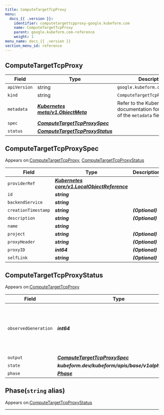 ```yaml
---
title: ComputeTargetTcpProxy
menu:
  docs_{{ .version }}:
    identifier: computetargettcpproxy-google.kubeform.com
    name: ComputeTargetTcpProxy
    parent: google.kubeform.com-reference
    weight: 1
menu_name: docs_{{ .version }}
section_menu_id: reference
---
```


## ComputeTargetTcpProxy
| Field | Type | Description |
| ------ | ----- | ----------- |
| `apiVersion` | string | `google.kubeform.com/v1alpha1` |
|    `kind` | string | `ComputeTargetTcpProxy` |
| `metadata` | ***[Kubernetes meta/v1.ObjectMeta](https://v1-18.docs.kubernetes.io/docs/reference/generated/kubernetes-api/v1.18/#objectmeta-v1-meta)***|Refer to the Kubernetes API documentation for the fields of the `metadata` field.|
| `spec` | ***[ComputeTargetTcpProxySpec](#computetargettcpproxyspec)***||
| `status` | ***[ComputeTargetTcpProxyStatus](#computetargettcpproxystatus)***||
## ComputeTargetTcpProxySpec

Appears on:[ComputeTargetTcpProxy](#computetargettcpproxy), [ComputeTargetTcpProxyStatus](#computetargettcpproxystatus)

| Field | Type | Description |
| ------ | ----- | ----------- |
| `providerRef` | ***[Kubernetes core/v1.LocalObjectReference](https://v1-18.docs.kubernetes.io/docs/reference/generated/kubernetes-api/v1.18/#localobjectreference-v1-core)***||
| `id` | ***string***||
| `backendService` | ***string***||
| `creationTimestamp` | ***string***| ***(Optional)*** |
| `description` | ***string***| ***(Optional)*** |
| `name` | ***string***||
| `project` | ***string***| ***(Optional)*** |
| `proxyHeader` | ***string***| ***(Optional)*** |
| `proxyID` | ***int64***| ***(Optional)*** |
| `selfLink` | ***string***| ***(Optional)*** |
## ComputeTargetTcpProxyStatus

Appears on:[ComputeTargetTcpProxy](#computetargettcpproxy)

| Field | Type | Description |
| ------ | ----- | ----------- |
| `observedGeneration` | ***int64***| ***(Optional)*** Resource generation, which is updated on mutation by the API Server.|
| `output` | ***[ComputeTargetTcpProxySpec](#computetargettcpproxyspec)***| ***(Optional)*** |
| `state` | ***kubeform.dev/kubeform/apis/base/v1alpha1.State***| ***(Optional)*** |
| `phase` | ***[Phase](#phase)***| ***(Optional)*** |
## Phase(`string` alias)

Appears on:[ComputeTargetTcpProxyStatus](#computetargettcpproxystatus)

---
